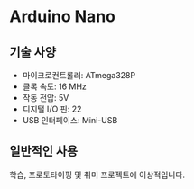 # Arduino Nano

## 기술 사양

- 마이크로컨트롤러: ATmega328P
- 클록 속도: 16 MHz
- 작동 전압: 5V
- 디지털 I/O 핀: 22
- USB 인터페이스: Mini-USB

## 일반적인 사용

학습, 프로토타이핑 및 취미 프로젝트에 이상적입니다.
